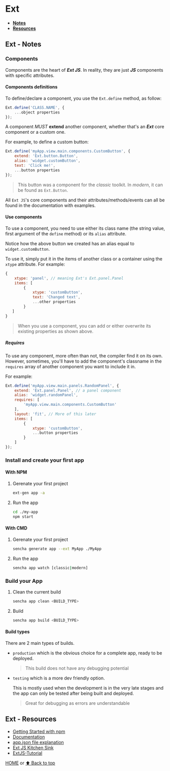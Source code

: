 # Ext

- [**Notes**](#ext---notes)
- [**Resources**](#ext---resources)

## Ext - Notes

### Components

Components are the heart of ***Ext JS***. In reality, they are just ***JS*** components with specific attributes.

#### Components definitions

To define/declare a component, you use the `Ext.define` method, as follow:

```js
Ext.define('CLASS.NAME', {
    ...object properties
});
```

A component *MUST* **extend** another component, whether that's an ***Ext*** core component or a custom one.

For example, to define a custom button:

```js
Ext.define('myApp.view.main.components.CustomButton', {
    extend: 'Ext.button.Button',
    alias: 'widget.customButton',
    text: 'Click me!',
    ...button properties
});
```

> This button was a component for the *classic* toolkit.
> In *modern*, it can be found as `Ext.Button`.

All `Ext JS`'s core components and their attributes/methods/events can all be found in the documentation with examples.

#### Use components

To use a component, you need to use either its class name (the string value, first argument of the `define` method) or its `alias` attribute.

Notice how the above button we created has an alias equal to `widget.customButton`.

To use it, simply put it in the items of another class or a container using the `xtype` attribute. For example:

```js
{
    xtype: 'panel', // meaning Ext's Ext.panel.Panel
    items: [
        {
            xtype: 'customButton',
            text: 'Changed text',
            ...other properties
        }
   ]
}
```

> When you use a component, you can add or either overwrite its existing properties as shown above.

##### Requires

To use any component, more often than not, the compiler find it on its own. However, sometimes, you'll have to add the component's classname in the `requires` array of another component you want to include it in.

For example:

```js
Ext.define('myApp.view.main.panels.RandomPanel', {
    extend: 'Ext.panel.Panel', // a panel component
    alias: 'widget.randomPanel',
    requires: [
        'myApp.view.main.components.CustomButton'
    ],
    layout: 'fit', // More of this later
    items: [
        {
            xtype: 'customButton',
            ...button properties
        }
    ]
});
```

### Install and create your first app

#### With NPM

1. Gerenate your first project

   ```bash
   ext-gen app -a
   ```

2. Run the app

   ```bash
   cd ./my-app
   npm start
   ```

#### With CMD

1. Gerenate your first project

   ```bash
   sencha generate app --ext MyApp ./MyApp
   ```

2. Run the app

   ```bash
   sencha app watch [classic|modern]
   ```

### Build your App

1. Clean the current build

   ```bash
   sencha app clean <BUILD_TYPE>
   ```

2. Build

   ```bash
   sencha app build <BUILD_TYPE>
   ```

#### Build types

There are 2 main types of builds.

- `production` which is the obvious choice for a complete app, ready to be deployed.

  > This build does not have any debugging potential
- `testing` which is a more dev friendly option.

  This is mostly used when the development is in the very late stages and the app can only be tested after being built and deployed.

  > Great for debugging as errors are understandable

## Ext - Resources

- [Getting Started with npm](https://docs.sencha.com/extjs/7.5.1/guides/getting_started/getting_started_with_npm.html)
- [Documentation](https://docs.sencha.com/extjs/7.4.0/index.html)
- [app.json file explanation](https://docs.sencha.com/cmd/guides/app_json.html)
- [Ext JS Kitchen Sink](https://examples.sencha.com/extjs/7.4.0/examples/kitchensink/#all)
- [ExtJS-Tutorial](https://www.extjs-tutorial.com/extjs/Introduction)

[HOME](https://github.com/Stratis-Dermanoutsos/Full-Stack-Notes#full-stack-notes) or [⬆ Back to top](#ext)
